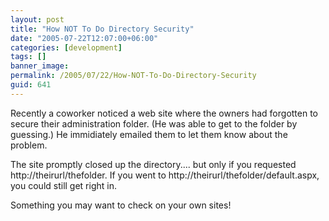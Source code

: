 ```yaml
---
layout: post
title: "How NOT To Do Directory Security"
date: "2005-07-22T12:07:00+06:00"
categories: [development]
tags: []
banner_image: 
permalink: /2005/07/22/How-NOT-To-Do-Directory-Security
guid: 641
---
```


Recently a coworker noticed a web site where the owners had forgotten to secure their administration folder. (He was able to get to the folder by guessing.) He immidiately emailed them to let them know about the problem.

The site promptly closed up the directory.... but only if you requested http://theirurl/thefolder. If you went to http://theirurl/thefolder/default.aspx, you could still get right in.

Something you may want to check on your own sites!